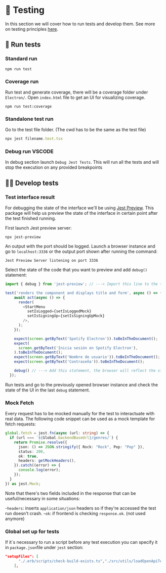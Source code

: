 # 🧪 Testing

In this section we will cover how to run tests and develop them. See more on testing principles [here](../utils/Testing-Principles.md).

## 🧪 Run tests

### Standard run

```console
npm run test
```

### Coverage run

Run test and generate coverage, there will be a coverage folder under `Electron/`. Open `index.html` file to get an UI for visualizing coverage.

```console
npm run test:coverage
```

### Standalone test run

Go to the test file folder. (The cwd has to be the same as the test file)

```ts
npx jest filename.test.tsx
```

### Debug run VSCODE

In debug section launch `Debug Jest Tests`. This will run all the tests and will stop the execution on any provided breakpoints

## 👷‍♂️ Develop tests

### Test interface result

For debugging the state of the interface we'll be using [Jest Preview](https://www.jest-preview.com/docs/api/debug/). This package will help us preview the state of the interface in certain point after the test finished running.

First launch Jest preview server:

```console
npx jest-preview
```

An output with the port should be logged. Launch a browser instance and go to `localhost:3336` or the output port shown after running the command:

```console
Jest Preview Server listening on port 3336
```

Select the state of the code that you want to preview and add `debug()` statement:

```ts
import { debug } from 'jest-preview'; // ---> Import this line to the test file

test('renders the component and displays title and form', async () => {
    await act(async () => {
      render(
        <StartMenu
          setIsLogged={setIsLoggedMock}
          setIsSigningUp={setIsSigningUpMock}
        />,
      );
    });

    expect(screen.getByText('Spotify Electron')).toBeInTheDocument();
    expect(
      screen.getByText('Inicia sesión en Spotify Electron'),
    ).toBeInTheDocument();
    expect(screen.getByText('Nombre de usuario')).toBeInTheDocument();
    expect(screen.getByText('Contraseña')).toBeInTheDocument();

    debug() // ---> Add this statement, the browser will reflect the state of the UI in this point
  });
```

Run tests and go to the previously opened browser instance and check the state of the UI in the last `debug` statement.

### Mock Fetch

Every request has to be mocked manually for the test to interactuate with real data. The following
code snippet can be used as a mock template for fetch requests:

```ts
global.fetch = jest.fn(async (url: string) => {
  if (url === `${Global.backendBaseUrl}/genres/`) {
    return Promise.resolve({
      json: () => JSON.stringify({ Rock: "Rock", Pop: "Pop" }),
      status: 200,
      ok: true,
      headers: getMockHeaders(),
    }).catch((error) => {
      console.log(error);
    });
  }
}) as jest.Mock;
```

Note that there's two fields included in the response that can be useful/necessary in some situations:

-`headers`: inserts `application/json` headers so if they're accessed the test run doesn't crash. -`ok`: if frontend is checking `response.ok`. (not used anymore)

### Global set up for tests

If it´s necessary to run a script before any test execution you can specify it in `package.json`file under `jest` section:

```json
"setupFiles": [
      "./.erb/scripts/check-build-exists.ts","./src/utils/loadOpenApiTests.ts"
    ],
```
